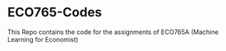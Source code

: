 # ECO765-Codes

This Repo contains the code for the assignments of ECO765A (Machine Learning for Economist)
